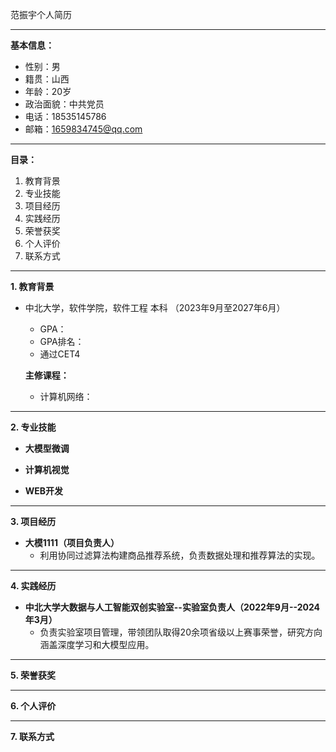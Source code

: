 范振宇个人简历

---

**基本信息：**

- 性别：男
- 籍贯：山西
- 年龄：20岁
- 政治面貌：中共党员
- 电话：18535145786
- 邮箱：1659834745@qq.com

---

**目录：**

1. 教育背景
2. 专业技能
3. 项目经历
4. 实践经历
5. 荣誉获奖
6. 个人评价
7. 联系方式

---

**1. 教育背景**

- 中北大学，软件学院，软件工程 本科 （2023年9月至2027年6月）
  - GPA：
  - GPA排名：
  - 通过CET4

  **主修课程：**
  - 计算机网络：


---

**2. 专业技能**

- **大模型微调**
  
- **计算机视觉**


- **WEB开发**


---

**3. 项目经历**

- **大模1111（项目负责人）**
    - 利用协同过滤算法构建商品推荐系统，负责数据处理和推荐算法的实现。

---

**4. 实践经历**

- **中北大学大数据与人工智能双创实验室--实验室负责人（2022年9月--2024年3月）**
  - 负责实验室项目管理，带领团队取得20余项省级以上赛事荣誉，研究方向涵盖深度学习和大模型应用。



---

**5. 荣誉获奖**


---

**6. 个人评价**



---

**7. 联系方式**


